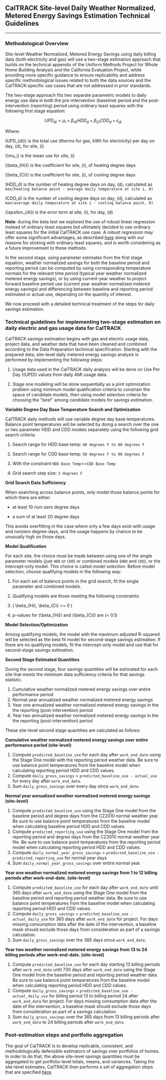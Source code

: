 ## **CalTRACK Site-level Daily Weather Normalized, Metered Energy Savings Estimation Technical Guidelines**

* * *


### **Methodological Overview**

Site-level Weather Normalized, Metered Energy Savings using daily billing data (both electricity and gas) will use a two-stage estimation approach that builds on the technical appendix of the Uniform Methods Project for Whole Home Building Analysis and the California Evaluation Project, while providing more specific guidance to ensure replicability and address specific methodological issues related to both the data sources and the CalTRACK-specific use cases that are not addressed in prior standards.

The two-stage approach fits two separate parametric models to daily energy use data in both the pre-intervention (baseline) period and the post-intervention (reporting) period using ordinary least squares with the following first stage equation:


$$UPD_{di} = \mu_i + \beta_{Hi}HDD_d + \beta_{Ci}CDD_d + \epsilon_{di}$$

Where:

\(UPD_{di}\) is the total use (therms for gas, kWh for electricity) per day on day, \(d\), for site, \(i\)

\(\mu_i\) is the mean use for site, \(i\)

\(\beta_{Hi}\) is the coefficient for site, \(i\), of heating degree days

\(\beta_{Ci}\) is the coefficient for site, \(i\), of cooling degree days

\(HDD_d\) is the number of heating degree days on day, \(d\), calculated as `max(heating balance point - average daily temperature at site i, 0)`

\(CDD_d\) is the number of cooling degree days on day, \(d\), calculated as `max(average daily temperature at site i - cooling balance point, 0)`

\(\epsilon_{di}\) is the error term at site, \(i\), for day, \(d\)

**Note**: during the beta test we explored the use of robust linear regression instead of ordinary least squares but ultimately decided to use ordinary least squares for the initial CalTRACK use case.  A robust regression may offer some significant advantages, as described [here](https://github.com/caltrack-2/caltrack/issues/57) along with our reasons for sticking with ordinary least squares, and is worth considering as a future improvement to these methods.

In the second stage, using parameter estimates from the first stage equation, weather normalized savings for both the baseline period and reporting period can be computed by using corresponding temperature normals for the relevant time period (typical year weather normalized metered energy savings), or by using current-year weather to project forward baseline period use (current year weather normalized metered energy savings) and differencing between baseline and reporting period estimated or actual use, depending on the quantity of interest.

We now proceed with a detailed technical treatment of the steps for daily savings estimation.

### **Technical guidelines for implementing two-stage estimation on daily electric and gas usage data for CalTRACK**

CalTRACK savings estimation begins with gas and electric usage data, project data, and weather data that have been cleaned and combined according to the Data Preparation technical specification. Starting with the prepared data, site-level daily metered energy savings analysis is performed by implementing the following steps:

1. Usage data used in the CalTRACK daily analysis will be done on Use Per Day (\(UPD\)) values from daily AMI usage data.

2. Stage one modeling will be done sequentially as a joint optimization problem using minimum model qualification criteria to constrain the space of candidate models, then using model selection criteria for choosing the "best" among candidate models for savings estimation.

**Variable Degree Day Base Temperature Search and Optimization**

CalTRACK daily methods will use variable degree day base temperatures. Balance point temperatures will be selected by doing a search over the one or two parameter HDD and CDD models separately using the following grid search criteria:

1) Search range for HDD base temp: `40 degrees F to 80 degrees F`

2) Search range for CDD base temp: `50 degrees F to 90 degrees F`

3) With the constraint `HDD Base Temp`<=`CDD Base Temp`

4) Grid search step size: `3 degrees F`

**Grid Search Data Sufficiency**

When searching across balance points, only model those balance points for which there are either: 

* at least 10 non-zero degree days

* a sum of at least 20 degree days

This avoids overfitting in the case where only a few days exist with usage and nonzero degree-days, and the usage happens by chance to be unusually high on those days.

**Model Qualification**
 

For each site, the choice must be made between using one of the single parameter models (just `HDD` or `CDD`) or combined models (`HDD` and `CDD`), or the intercept-only model.  This choice is called *model selection*.  Before model selection, choose qualifying models in the following way:

 

1. For each set of balance points in the grid search, fit the single parameter and combined models.

2. Qualifying models are those meeting the following constraints:

3. \( \beta_{Hi}, \beta_{Ci} >= 0 \)

4. p-values for \(\beta_{Hi}\) and  \(\beta_{Ci}\) are \(< 0.1\)

 

**Model Selection/Optimization**

 

Among qualifying models, the model with the maximum adjusted R-squared will be selected as the best fit model for second-stage savings estimation.  If there are no qualifying models, fit the intercept-only model and use that for second-stage savings estimation.




**Second Stage Estimated Quantities**

During the second stage, four savings quantities will be estimated for each site that meets the minimum data sufficiency criteria for that savings statistic.

1. Cumulative weather normalized metered energy savings over entire performance period
2. Normal year annualized weather normalized metered energy savings
3. Year one annualized weather normalized metered energy savings in the the reporting (post-intervention) period
4. Year two annualized weather normalized metered energy savings in the the reporting (post-intervention) period

These site-level second stage quantities are calculated as follows:

**Cumulative weather normalized metered energy savings over entire performance period (site-level)**

1. Compute `predicted_baseline_use` for each day after `work_end_date` using the Stage One model with the reporting period weather data. Be sure to use balance point temperatures from the baseline model when calculating reporting period HDD and CDD values.
2. Compute `daily_gross_savings` = `predicted_baseline_use - actual_use` for every day after `work_end_date`.
3. Sum  `daily_gross_savings` over every day since `work_end_date`.

**Normal year annualized weather normalized metered energy savings (site-level)**
   
1. Compute `predicted_baseline_use` using the Stage One model from the baseline period and degree days from the CZ2010 normal weather year. Be sure to use balance point temperatures from the baseline model when calculating baseline period HDD and CDD values.
2. Compute `predicted_reporting_use` using the Stage One model from the reporting period and degree days from the CZ2010 normal weather year file. Be sure to use balance point temperatures from the reporting period model when calculating reporting period HDD and CDD values.
3. Compute `daily_normal_year_gross_savings` = `predicted_baseline_use - predicted_reporting_use` for normal year days
4. Sum  `daily_normal_year_gross_savings` over entire normal year.

**Year one weather normalized metered energy savings from 1 to 12 billing periods after work-end-date.  (site-level)**
   
1. Compute `predicted_baseline_use` for each day after `work_end_date` until 365 days after `work_end_date` using the Stage One model from the baseline period and reporting period weather data. Be sure to use balance point temperatures from the baseline model when calculating reporting period HDD and CDD values.
2. Compute `daily_gross_savings` = `predicted_baseline_use - actual_daily_use` for 365 days after `work_end_date` for project. For days missing consumption data after the date of the intervention, a baseline mask should exclude those days from consideration as part of a savings calculation.
3. Sum  `daily_gross_savings` over the 365 days since `work_end_date`.

**Year two weather normalized metered energy savings from 13 to 24 billing periods after work-end-date.  (site-level)**

1. Compute `predicted_baseline_use` for each day starting 13 billing periods after `work_end_date` until 730 days after `work_end_date` using the Stage One model from the baseline period and reporting period weather data. Be sure to use balance point temperatures from the baseline model when calculating reporting period HDD and CDD values.
2. Compute `daily_gross_savings` = `predicted_baseline_use - actual_daily_use` for billing period 13 to billing period 24 after `work_end_date` for project. For days missing consumption data after the date of the intervention, a baseline mask should exclude those days from consideration as part of a savings calculation.
3. Sum  `daily_gross_savings` over the 365 days from 13 billing periods after `work_end_date` to 24 billing periods after `work_end_date`.

### **Post-estimation steps and portfolio aggregation**

The goal of CalTRACK is to develop replicable, consistent, and methodologically defensible estimators of savings over portfolios of homes. In order to do that, the above site-level savings quantities must be aggregated to get portfolio-level totals, means, and variances. Taking the site-level estimates, CalTRACK then performs a set of aggregation steps that are specified [here](https://caltrack-2.github.io/caltrack/v1.0/aggregation/README/).


